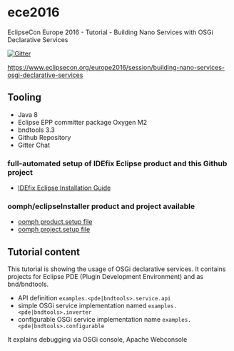 # ece2016
EclipseCon Europe 2016 - Tutorial - Building Nano Services with OSGi Declarative Services

[![Gitter](https://badges.gitter.im/peterkir/ece2016.svg)](https://gitter.im/peterkir/ece2016?utm_source=badge&utm_medium=badge&utm_campaign=pr-badge)

https://www.eclipsecon.org/europe2016/session/building-nano-services-osgi-declarative-services

## Tooling
- Java 8
- Eclipse EPP committer package Oxygen M2
- bndtools 3.3
- Github Repository
- Gitter Chat

### full-automated setup of IDEfix Eclipse product and this Github project 
- [IDEfix Eclipse Installation Guide](https://peterkir.github.io/idefix/bootstrap/conference/ece2016/)

### oomph/eclipseInstaller product and project available
- [oomph product.setup file](http://peterkir.github.io/oomph/public/ece2016/product-osgi.idefix.oxygen-ece2016.setup)
- [oomph project.setup file](http://peterkir.github.io/oomph/public/ece2016/project-ece2016.setup)


## Tutorial content
This tutorial is showing the usage of OSGi declarative services.
It contains projects for Eclipse PDE (Plugin Development Environment) and as bnd/bndtools.

- API definition <code>examples.&lt;pde|bndtools&gt;.service.api</code>
- simple OSGi service implementation named <code>examples.&lt;pde|bndtools&gt;.inverter</code>
- configurable OSGi service implementation name <code>examples.&lt;pde|bndtools&gt;.configurable</code>

It explains debugging via OSGi console, Apache Webconsole
